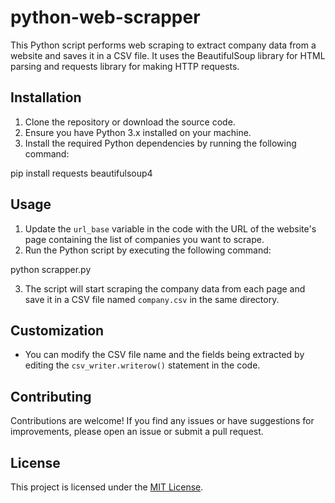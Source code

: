 # python-web-scrapper
This Python script performs web scraping to extract company data from a website and saves it in a CSV file. It uses the BeautifulSoup library for HTML parsing and requests library for making HTTP requests.

## Installation

1. Clone the repository or download the source code.
2. Ensure you have Python 3.x installed on your machine.
3. Install the required Python dependencies by running the following command:

pip install requests beautifulsoup4

## Usage

1. Update the `url_base` variable in the code with the URL of the website's page containing the list of companies you want to scrape.
2. Run the Python script by executing the following command:

python scrapper.py


3. The script will start scraping the company data from each page and save it in a CSV file named `company.csv` in the same directory.

## Customization

- You can modify the CSV file name and the fields being extracted by editing the `csv_writer.writerow()` statement in the code.

## Contributing

Contributions are welcome! If you find any issues or have suggestions for improvements, please open an issue or submit a pull request.

## License

This project is licensed under the [MIT License](LICENSE).
